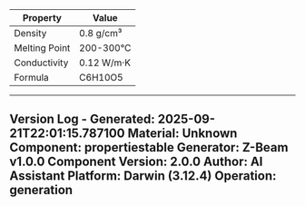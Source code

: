 | Property | Value |
|----------|-------|
| Density | 0.8 g/cm³ |
| Melting Point | 200-300°C |
| Conductivity | 0.12 W/m·K |
| Formula | C6H10O5 |


---
Version Log - Generated: 2025-09-21T22:01:15.787100
Material: Unknown
Component: propertiestable
Generator: Z-Beam v1.0.0
Component Version: 2.0.0
Author: AI Assistant
Platform: Darwin (3.12.4)
Operation: generation
---